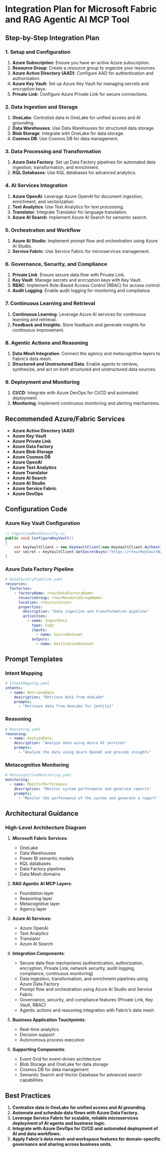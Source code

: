 # Integration Plan for Microsoft Fabric and RAG Agentic AI MCP Tool

## Step-by-Step Integration Plan

### 1. Setup and Configuration

1. **Azure Subscription**: Ensure you have an active Azure subscription.
2. **Resource Group**: Create a resource group to organize your resources.
3. **Azure Active Directory (AAD)**: Configure AAD for authentication and authorization.
4. **Azure Key Vault**: Set up Azure Key Vault for managing secrets and encryption keys.
5. **Private Link**: Configure Azure Private Link for secure connections.

### 2. Data Ingestion and Storage

1. **OneLake**: Centralize data in OneLake for unified access and AI grounding.
2. **Data Warehouses**: Use Data Warehouses for structured data storage.
3. **Blob Storage**: Integrate with OneLake for data storage.
4. **Cosmos DB**: Use Cosmos DB for data management.

### 3. Data Processing and Transformation

1. **Azure Data Factory**: Set up Data Factory pipelines for automated data ingestion, transformation, and enrichment.
2. **KQL Databases**: Use KQL databases for advanced analytics.

### 4. AI Services Integration

1. **Azure OpenAI**: Leverage Azure OpenAI for document ingestion, enrichment, and vectorization.
2. **Text Analytics**: Use Text Analytics for text processing.
3. **Translator**: Integrate Translator for language translation.
4. **Azure AI Search**: Implement Azure AI Search for semantic search.

### 5. Orchestration and Workflow

1. **Azure AI Studio**: Implement prompt flow and orchestration using Azure AI Studio.
2. **Service Fabric**: Use Service Fabric for microservices management.

### 6. Governance, Security, and Compliance

1. **Private Link**: Ensure secure data flow with Private Link.
2. **Key Vault**: Manage secrets and encryption keys with Key Vault.
3. **RBAC**: Implement Role-Based Access Control (RBAC) for access control.
4. **Audit Logging**: Enable audit logging for monitoring and compliance.

### 7. Continuous Learning and Retrieval

1. **Continuous Learning**: Leverage Azure AI services for continuous learning and retrieval.
2. **Feedback and Insights**: Store feedback and generate insights for continuous improvement.

### 8. Agentic Actions and Reasoning

1. **Data Mesh Integration**: Connect the agency and metacognitive layers to Fabric’s data mesh.
2. **Structured and Unstructured Data**: Enable agents to retrieve, synthesize, and act on both structured and unstructured data sources.

### 9. Deployment and Monitoring

1. **CI/CD**: Integrate with Azure DevOps for CI/CD and automated deployment.
2. **Monitoring**: Implement continuous monitoring and alerting mechanisms.

## Recommended Azure/Fabric Services

- **Azure Active Directory (AAD)**
- **Azure Key Vault**
- **Azure Private Link**
- **Azure Data Factory**
- **Azure Blob Storage**
- **Azure Cosmos DB**
- **Azure OpenAI**
- **Azure Text Analytics**
- **Azure Translator**
- **Azure AI Search**
- **Azure AI Studio**
- **Azure Service Fabric**
- **Azure DevOps**

## Configuration Code

### Azure Key Vault Configuration

```csharp
// CognitiveMeshSecurity.cs
public void ConfigureKeyVault()
{
    var keyVaultClient = new KeyVaultClient(new KeyVaultClient.AuthenticationCallback(token));
    var secret = keyVaultClient.GetSecretAsync("https://<YourKeyVaultName>.vault.azure.net/secrets/<SecretName>").Result;
}
```

### Azure Data Factory Pipeline

```yaml
# DataFactoryPipeline.yaml
resources:
  factories:
    - factoryName: <YourDataFactoryName>
      resourceGroup: <YourResourceGroupName>
      location: <YourLocation>
      properties:
        description: "Data ingestion and transformation pipeline"
        activities:
          - name: IngestData
            type: Copy
            inputs:
              - name: SourceDataset
            outputs:
              - name: DestinationDataset
```

## Prompt Templates

### Intent Mapping

```yaml
# IntentMapping.yaml
intents:
  - name: RetrieveData
    description: "Retrieve data from OneLake"
    prompts:
      - "Retrieve data from OneLake for {entity}"
```

### Reasoning

```yaml
# Reasoning.yaml
reasoning:
  - name: AnalyzeData
    description: "Analyze data using Azure AI services"
    prompts:
      - "Analyze the data using Azure OpenAI and provide insights"
```

### Metacognitive Monitoring

```yaml
# MetacognitiveMonitoring.yaml
monitoring:
  - name: MonitorPerformance
    description: "Monitor system performance and generate reports"
    prompts:
      - "Monitor the performance of the system and generate a report"
```

## Architectural Guidance

### High-Level Architecture Diagram

1. **Microsoft Fabric Services**:
   - OneLake
   - Data Warehouses
   - Power BI semantic models
   - KQL databases
   - Data Factory pipelines
   - Data Mesh domains

2. **RAG Agentic AI MCP Layers**:
   - Foundation layer
   - Reasoning layer
   - Metacognitive layer
   - Agency layer

3. **Azure AI Services**:
   - Azure OpenAI
   - Text Analytics
   - Translator
   - Azure AI Search

4. **Integration Components**:
   - Secure data flow mechanisms (authentication, authorization, encryption, Private Link, network security, audit logging, compliance, continuous monitoring)
   - Data ingestion, transformation, and enrichment pipelines using Azure Data Factory
   - Prompt flow and orchestration using Azure AI Studio and Service Fabric
   - Governance, security, and compliance features (Private Link, Key Vault, RBAC)
   - Agentic actions and reasoning integration with Fabric’s data mesh

5. **Business Application Touchpoints**:
   - Real-time analytics
   - Decision support
   - Autonomous process execution

6. **Supporting Components**:
   - Event Grid for event-driven architecture
   - Blob Storage and OneLake for data storage
   - Cosmos DB for data management
   - Semantic Search and Vector Database for advanced search capabilities

## Best Practices

1. **Centralize data in OneLake for unified access and AI grounding.**
2. **Automate and schedule data flows with Azure Data Factory.**
3. **Leverage Service Fabric for scalable, reliable microservices deployment of AI agents and business logic.**
4. **Integrate with Azure DevOps for CI/CD and automated deployment of AI and data workflows.**
5. **Apply Fabric’s data mesh and workspace features for domain-specific governance and sharing across business units.**
